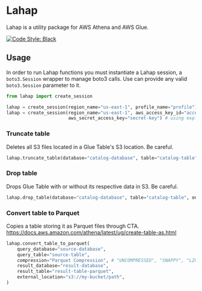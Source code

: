 # Lahap
Lahap is a utility package for AWS Athena and AWS Glue.

<a href="https://github.com/psf/black"><img alt="Code Style: Black" src="https://img.shields.io/badge/code%20style-black-000000.svg"></a>

## Usage
In order to run Lahap functions you must instantiate a Lahap session, a `boto3.Session` wrapper to manage boto3 calls. Use can provide any valid `boto3.Session` parameter to it.
```python
from lahap import create_session

lahap = create_session(region_name="us-east-1", profile_name="profile") # using profile
lahap = create_session(region_name="us-east-1", aws_access_key_id="access-key", 
                       aws_secret_access_key="secret-key") # using explicit key credentials
```

### Truncate table
Deletes all S3 files located in a Glue Table's S3 location. Be careful.
```python
lahap.truncate_table(database="catalog-database", table="catalog-table")
```

### Drop table
Drops Glue Table with or without its respective data in S3. Be careful.
```python
lahap.drop_table(database="catalog-database", table="catalog-table", only_schema=False)
```

### Convert table to Parquet
Copies a table storing it as Parquet files through CTA.
https://docs.aws.amazon.com/athena/latest/ug/create-table-as.html
```python
lahap.convert_table_to_parquet(
    query_database="source-database",
    query_table="source-table",
    compression="Parquet Compression", # "UNCOMPRESSED", "SNAPPY", "LZO", "GZIP"
    result_database="result-database",
    result_table="result-table-parquet",
    external_location="s3://my-bucket/path",
)
```